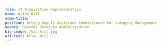 ```yaml
---
role: IT Acquisition Representative
name: Allen Hill
comm-title: 
position: Acting Deputy Assistant Commissioner for Category Management
agency: General Services Administration
bio-image: /bio_hill.jpg
alt-text: Allen Hill
---
```


